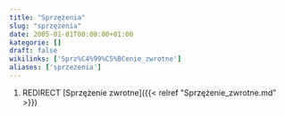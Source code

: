 ```yaml
---
title: "Sprzężenia"
slug: "sprzężenia"
date: 2005-01-01T00:00:00+01:00
kategorie: []
draft: false
wikilinks: ['Sprz%C4%99%C5%BCenie_zwrotne']
aliases: ['sprzezenia']
---
```

1.  REDIRECT [Sprzężenie zwrotne]({{< relref "Sprzężenie_zwrotne.md" >}})
